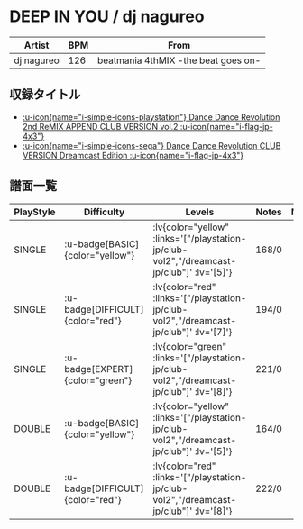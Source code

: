 # DEEP IN YOU / dj nagureo

|Artist|BPM|From|
|------|---|----|
|dj nagureo|126|beatmania 4thMIX -the beat goes on-|

## 収録タイトル

- [ :u-icon{name="i-simple-icons-playstation"} Dance Dance Revolution 2nd ReMIX APPEND CLUB VERSION vol.2 :u-icon{name="i-flag-jp-4x3"} ](/playstation-jp/club-vol2)
- [ :u-icon{name="i-simple-icons-sega"} Dance Dance Revolution CLUB VERSION Dreamcast Edition :u-icon{name="i-flag-jp-4x3"} ](/dreamcast-jp/club)

## 譜面一覧

|PlayStyle|Difficulty|Levels|Notes|Movie|
|---------|----------|------|-----|-----|
|SINGLE| :u-badge[BASIC]{color="yellow"} | :lv{color="yellow" :links='["/playstation-jp/club-vol2","/dreamcast-jp/club"]' :lv='[5]'} |168/0||
|SINGLE| :u-badge[DIFFICULT]{color="red"} | :lv{color="red" :links='["/playstation-jp/club-vol2","/dreamcast-jp/club"]' :lv='[7]'} |194/0||
|SINGLE| :u-badge[EXPERT]{color="green"} | :lv{color="green" :links='["/playstation-jp/club-vol2","/dreamcast-jp/club"]' :lv='[8]'} |221/0||
|DOUBLE| :u-badge[BASIC]{color="yellow"} | :lv{color="yellow" :links='["/playstation-jp/club-vol2","/dreamcast-jp/club"]' :lv='[5]'} |164/0||
|DOUBLE| :u-badge[DIFFICULT]{color="red"} | :lv{color="red" :links='["/playstation-jp/club-vol2","/dreamcast-jp/club"]' :lv='[8]'} |222/0||
